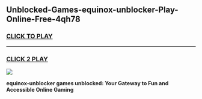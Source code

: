 
## Unblocked-Games-equinox-unblocker-Play-Online-Free-4qh78
<h3>
<a href="https://premium76.site?title=equinox-unblocker&ref=26A">CLICK TO PLAY</a></h3>
<hr>

<h3>
<a href="https://premium76.site?title=equinox-unblocker&ref=26A">CLICK 2 PLAY</a>
  
</h3>

<a href="https://premium76.site?title=equinox-unblocker&ref=26A"><img src="https://clearcache.store/games.png"></a>


**equinox-unblocker games unblocked: Your Gateway to Fun and Accessible Online Gaming**
